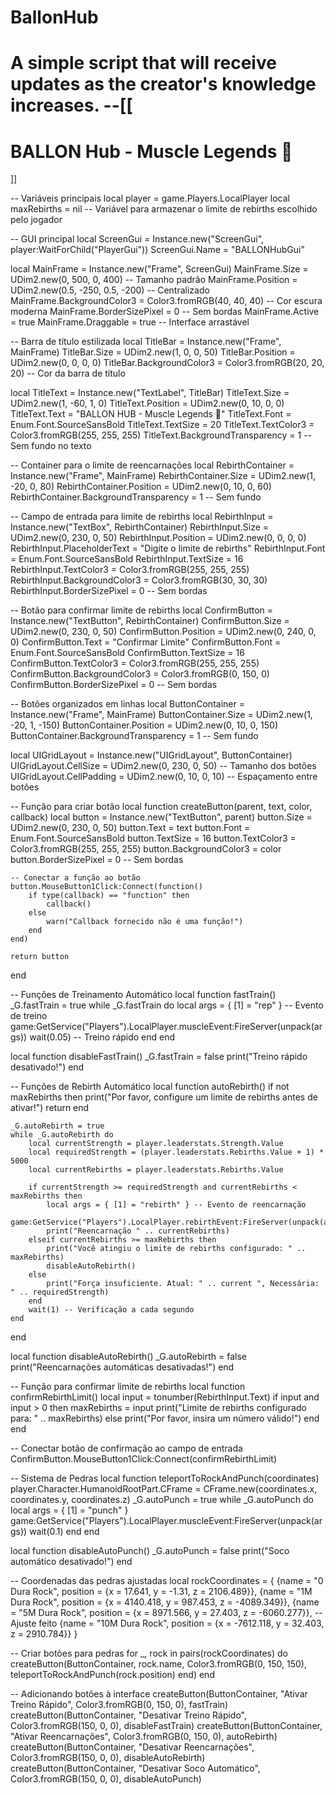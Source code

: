 # BallonHub
A simple script that will receive updates as the creator's knowledge increases.
--[[
===========================
BALLON Hub - Muscle Legends 💪
===========================
]]

-- Variáveis principais
local player = game.Players.LocalPlayer
local maxRebirths = nil -- Variável para armazenar o limite de rebirths escolhido pelo jogador

-- GUI principal
local ScreenGui = Instance.new("ScreenGui", player:WaitForChild("PlayerGui"))
ScreenGui.Name = "BALLONHubGui"

local MainFrame = Instance.new("Frame", ScreenGui)
MainFrame.Size = UDim2.new(0, 500, 0, 400) -- Tamanho padrão
MainFrame.Position = UDim2.new(0.5, -250, 0.5, -200) -- Centralizado
MainFrame.BackgroundColor3 = Color3.fromRGB(40, 40, 40) -- Cor escura moderna
MainFrame.BorderSizePixel = 0 -- Sem bordas
MainFrame.Active = true
MainFrame.Draggable = true -- Interface arrastável

-- Barra de título estilizada
local TitleBar = Instance.new("Frame", MainFrame)
TitleBar.Size = UDim2.new(1, 0, 0, 50)
TitleBar.Position = UDim2.new(0, 0, 0, 0)
TitleBar.BackgroundColor3 = Color3.fromRGB(20, 20, 20) -- Cor da barra de título

local TitleText = Instance.new("TextLabel", TitleBar)
TitleText.Size = UDim2.new(1, -60, 1, 0)
TitleText.Position = UDim2.new(0, 10, 0, 0)
TitleText.Text = "BALLON HUB - Muscle Legends 💪"
TitleText.Font = Enum.Font.SourceSansBold
TitleText.TextSize = 20
TitleText.TextColor3 = Color3.fromRGB(255, 255, 255)
TitleText.BackgroundTransparency = 1 -- Sem fundo no texto

-- Container para o limite de reencarnações
local RebirthContainer = Instance.new("Frame", MainFrame)
RebirthContainer.Size = UDim2.new(1, -20, 0, 80)
RebirthContainer.Position = UDim2.new(0, 10, 0, 60)
RebirthContainer.BackgroundTransparency = 1 -- Sem fundo

-- Campo de entrada para limite de rebirths
local RebirthInput = Instance.new("TextBox", RebirthContainer)
RebirthInput.Size = UDim2.new(0, 230, 0, 50)
RebirthInput.Position = UDim2.new(0, 0, 0, 0)
RebirthInput.PlaceholderText = "Digite o limite de rebirths"
RebirthInput.Font = Enum.Font.SourceSansBold
RebirthInput.TextSize = 16
RebirthInput.TextColor3 = Color3.fromRGB(255, 255, 255)
RebirthInput.BackgroundColor3 = Color3.fromRGB(30, 30, 30)
RebirthInput.BorderSizePixel = 0 -- Sem bordas

-- Botão para confirmar limite de rebirths
local ConfirmButton = Instance.new("TextButton", RebirthContainer)
ConfirmButton.Size = UDim2.new(0, 230, 0, 50)
ConfirmButton.Position = UDim2.new(0, 240, 0, 0)
ConfirmButton.Text = "Confirmar Limite"
ConfirmButton.Font = Enum.Font.SourceSansBold
ConfirmButton.TextSize = 16
ConfirmButton.TextColor3 = Color3.fromRGB(255, 255, 255)
ConfirmButton.BackgroundColor3 = Color3.fromRGB(0, 150, 0)
ConfirmButton.BorderSizePixel = 0 -- Sem bordas

-- Botões organizados em linhas
local ButtonContainer = Instance.new("Frame", MainFrame)
ButtonContainer.Size = UDim2.new(1, -20, 1, -150)
ButtonContainer.Position = UDim2.new(0, 10, 0, 150)
ButtonContainer.BackgroundTransparency = 1 -- Sem fundo

local UIGridLayout = Instance.new("UIGridLayout", ButtonContainer)
UIGridLayout.CellSize = UDim2.new(0, 230, 0, 50) -- Tamanho dos botões
UIGridLayout.CellPadding = UDim2.new(0, 10, 0, 10) -- Espaçamento entre botões

-- Função para criar botão
local function createButton(parent, text, color, callback)
    local button = Instance.new("TextButton", parent)
    button.Size = UDim2.new(0, 230, 0, 50)
    button.Text = text
    button.Font = Enum.Font.SourceSansBold
    button.TextSize = 16
    button.TextColor3 = Color3.fromRGB(255, 255, 255)
    button.BackgroundColor3 = color
    button.BorderSizePixel = 0 -- Sem bordas

    -- Conectar a função ao botão
    button.MouseButton1Click:Connect(function()
        if type(callback) == "function" then
            callback()
        else
            warn("Callback fornecido não é uma função!")
        end
    end)

    return button
end

-- Funções de Treinamento Automático
local function fastTrain()
    _G.fastTrain = true
    while _G.fastTrain do
        local args = { [1] = "rep" } -- Evento de treino
        game:GetService("Players").LocalPlayer.muscleEvent:FireServer(unpack(args))
        wait(0.05) -- Treino rápido
    end
end

local function disableFastTrain()
    _G.fastTrain = false
    print("Treino rápido desativado!")
end

-- Funções de Rebirth Automático
local function autoRebirth()
    if not maxRebirths then
        print("Por favor, configure um limite de rebirths antes de ativar!")
        return
    end

    _G.autoRebirth = true
    while _G.autoRebirth do
        local currentStrength = player.leaderstats.Strength.Value
        local requiredStrength = (player.leaderstats.Rebirths.Value + 1) * 5000
        local currentRebirths = player.leaderstats.Rebirths.Value

        if currentStrength >= requiredStrength and currentRebirths < maxRebirths then
            local args = { [1] = "rebirth" } -- Evento de reencarnação
            game:GetService("Players").LocalPlayer.rebirthEvent:FireServer(unpack(args))
            print("Reencarnação " .. currentRebirths)
        elseif currentRebirths >= maxRebirths then
            print("Você atingiu o limite de rebirths configurado: " .. maxRebirths)
            disableAutoRebirth()
        else
            print("Força insuficiente. Atual: " .. current ", Necessária: " .. requiredStrength)
        end
        wait(1) -- Verificação a cada segundo
    end
end

local function disableAutoRebirth()
    _G.autoRebirth = false
    print("Reencarnações automáticas desativadas!")
end

-- Função para confirmar limite de rebirths
local function confirmRebirthLimit()
    local input = tonumber(RebirthInput.Text)
    if input and input > 0 then
        maxRebirths = input
        print("Limite de rebirths configurado para: " .. maxRebirths)
    else
        print("Por favor, insira um número válido!")
    end
end

-- Conectar botão de confirmação ao campo de entrada
ConfirmButton.MouseButton1Click:Connect(confirmRebirthLimit)

-- Sistema de Pedras
local function teleportToRockAndPunch(coordinates)
    player.Character.HumanoidRootPart.CFrame = CFrame.new(coordinates.x, coordinates.y, coordinates.z)
    _G.autoPunch = true
    while _G.autoPunch do
        local args = { [1] = "punch" }
        game:GetService("Players").LocalPlayer.muscleEvent:FireServer(unpack(args))
        wait(0.1)
    end
end

local function disableAutoPunch()
    _G.autoPunch = false
    print("Soco automático desativado!")
end

-- Coordenadas das pedras ajustadas
local rockCoordinates = {
    {name = "0 Dura Rock", position = {x = 17.641, y = -1.31, z = 2106.489}},
    {name = "1M Dura Rock", position = {x = 4140.418, y = 987.453, z = -4089.349}},
    {name = "5M Dura Rock", position = {x = 8971.566, y = 27.403, z = -6060.277}}, -- Ajuste feito
    {name = "10M Dura Rock", position = {x = -7612.118, y = 32.403, z = 2910.784}}
}

-- Criar botões para pedras
for _, rock in pairs(rockCoordinates) do
    createButton(ButtonContainer, rock.name, Color3.fromRGB(0, 150, 150),        teleportToRockAndPunch(rock.position)
    end)
end

-- Adicionando botões à interface
createButton(ButtonContainer, "Ativar Treino Rápido", Color3.fromRGB(0, 150, 0), fastTrain)
createButton(ButtonContainer, "Desativar Treino Rápido", Color3.fromRGB(150, 0, 0), disableFastTrain)
createButton(ButtonContainer, "Ativar Reencarnações", Color3.fromRGB(0, 150, 0), autoRebirth)
createButton(ButtonContainer, "Desativar Reencarnações", Color3.fromRGB(150, 0, 0), disableAutoRebirth)
createButton(ButtonContainer, "Desativar Soco Automático", Color3.fromRGB(150, 0, 0), disableAutoPunch)
